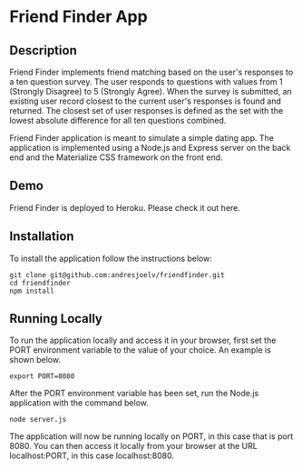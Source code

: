 # Friend Finder App

## Description
Friend Finder implements friend matching based on the user's responses to a ten question survey. The user responds to questions with values from 1 (Strongly Disagree) to 5 (Strongly Agree). When the survey is submitted, an existing user record closest to the current user's responses is found and returned. The closest set of user responses is defined as the set with the lowest absolute difference for all ten questions combined.

Friend Finder application is meant to simulate a simple dating app. The application is implemented using a Node.js and Express server on the back end and the Materialize CSS framework on the front end.

## Demo
Friend Finder is deployed to Heroku. Please check it out here.

## Installation
To install the application follow the instructions below:
```
git clone git@github.com:andresjoelv/friendfinder.git
cd friendfinder
npm install
```

## Running Locally
To run the application locally and access it in your browser, first set the PORT environment variable to the value of your choice. An example is shown below.

```
export PORT=8080
```
After the PORT environment variable has been set, run the Node.js application with the command below.

```
node server.js
```
The application will now be running locally on PORT, in this case that is port 8080. You can then access it locally from your browser at the URL localhost:PORT, in this case localhost:8080.
